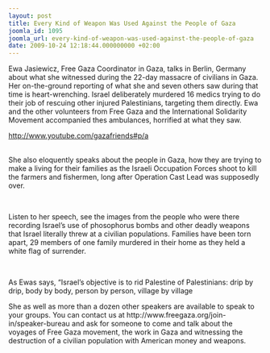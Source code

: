 ```yaml
---
layout: post
title: Every Kind of Weapon Was Used Against the People of Gaza
joomla_id: 1095
joomla_url: every-kind-of-weapon-was-used-against-the-people-of-gaza
date: 2009-10-24 12:18:44.000000000 +02:00
---
```

<p>Ewa Jasiewicz, Free Gaza Coordinator in Gaza, talks in Berlin, Germany about what she witnessed during the 22-day massacre of civilians in Gaza. Her on-the-ground reporting of what she and seven others saw during that time is heart-wrenching.  Israel deliberately murdered 16 medics trying to do their job of rescuing other injured Palestinians, targeting them directly. Ewa and the other volunteers from Free Gaza and the International Solidarity Movement accompanied thes ambulances, horrified at what they saw.</p>
<p><a href="http://www.youtube.com/gazafriends#p/a">http://www.youtube.com/gazafriends#p/a</a></p>
<p><br />She also eloquently speaks about the people in Gaza, how they are trying to make a living for their families as the Israeli Occupation Forces shoot to kill the farmers and fishermen, long after Operation Cast Lead was supposedly over.</p>
<br />
<p>Listen to her speech, see the images from the people who were there recording Israel’s use of phosophorus bombs and other deadly weapons that Israel literally threw at a civilian populations. Families have been torn apart, 29 members of one family murdered in their home as they held a white flag of surrender.</p>
<p> </p>
<p>As Ewas says, “Israel’s objective is to rid Palestine of Palestinians: drip by drip, body by body, person by person, village by village</p>
<p>She as well as more than a dozen other speakers are available to speak to your groups. You can contact us at http://www.freegaza.org/join-in/speaker-bureau and ask for someone to come and talk about the voyages of Free Gaza movement, the work in Gaza and witnessing the destruction of a civilian population with American money and weapons.</p>
<p> </p>
